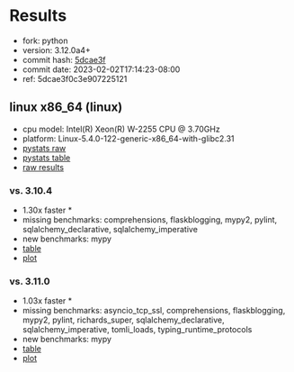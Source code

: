 # Results

- fork: python
- version: 3.12.0a4+
- commit hash: [5dcae3f](https://github.com/python/cpython/commit/5dcae3f)
- commit date: 2023-02-02T17:14:23-08:00
- ref: 5dcae3f0c3e907225121

## linux x86_64 (linux)

- cpu model: Intel(R) Xeon(R) W-2255 CPU @ 3.70GHz
- platform: Linux-5.4.0-122-generic-x86_64-with-glibc2.31
- [pystats raw](bm-20230202-linux-x86_64-python-5dcae3f0c3e907225121-3.12.0a4%2B-5dcae3f-pystats.json)
- [pystats table](bm-20230202-linux-x86_64-python-5dcae3f0c3e907225121-3.12.0a4%2B-5dcae3f-pystats.md)
- [raw results](bm-20230202-linux-x86_64-python-5dcae3f0c3e907225121-3.12.0a4%2B-5dcae3f.json)

### vs. 3.10.4

- 1.30x faster \*
- missing benchmarks: comprehensions, flaskblogging, mypy2, pylint, sqlalchemy_declarative, sqlalchemy_imperative
- new benchmarks: mypy
- [table](bm-20230202-linux-x86_64-python-5dcae3f0c3e907225121-3.12.0a4%2B-5dcae3f-vs-3.10.4.md)
- [plot](bm-20230202-linux-x86_64-python-5dcae3f0c3e907225121-3.12.0a4%2B-5dcae3f-vs-3.10.4.png)

### vs. 3.11.0

- 1.03x faster \*
- missing benchmarks: asyncio_tcp_ssl, comprehensions, flaskblogging, mypy2, pylint, richards_super, sqlalchemy_declarative, sqlalchemy_imperative, tomli_loads, typing_runtime_protocols
- new benchmarks: mypy
- [table](bm-20230202-linux-x86_64-python-5dcae3f0c3e907225121-3.12.0a4%2B-5dcae3f-vs-3.11.0.md)
- [plot](bm-20230202-linux-x86_64-python-5dcae3f0c3e907225121-3.12.0a4%2B-5dcae3f-vs-3.11.0.png)

